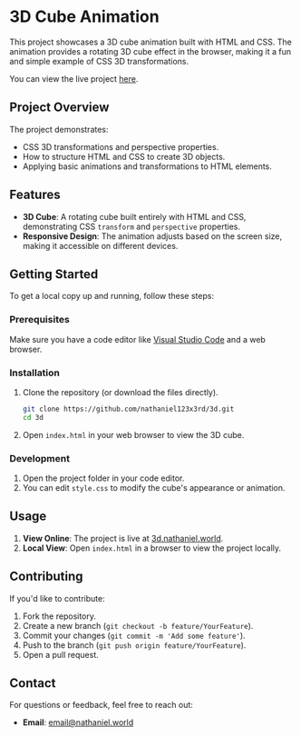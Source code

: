 # 3D Cube Animation

This project showcases a 3D cube animation built with HTML and CSS. The animation provides a rotating 3D cube effect in the browser, making it a fun and simple example of CSS 3D transformations.

You can view the live project [here](http://3d.nathaniel.world).

## Project Overview

The project demonstrates:
- CSS 3D transformations and perspective properties.
- How to structure HTML and CSS to create 3D objects.
- Applying basic animations and transformations to HTML elements.

## Features

- **3D Cube**: A rotating cube built entirely with HTML and CSS, demonstrating CSS `transform` and `perspective` properties.
- **Responsive Design**: The animation adjusts based on the screen size, making it accessible on different devices.

## Getting Started

To get a local copy up and running, follow these steps:

### Prerequisites

Make sure you have a code editor like [Visual Studio Code](https://code.visualstudio.com/) and a web browser.

### Installation

1. Clone the repository (or download the files directly).
   ```bash
   git clone https://github.com/nathaniel123x3rd/3d.git
   cd 3d
   ```
2. Open `index.html` in your web browser to view the 3D cube.

### Development

1. Open the project folder in your code editor.
2. You can edit `style.css` to modify the cube's appearance or animation.

## Usage

1. **View Online**: The project is live at [3d.nathaniel.world](http://3d.nathaniel.world).
2. **Local View**: Open `index.html` in a browser to view the project locally.

## Contributing

If you'd like to contribute:
1. Fork the repository.
2. Create a new branch (`git checkout -b feature/YourFeature`).
3. Commit your changes (`git commit -m 'Add some feature'`).
4. Push to the branch (`git push origin feature/YourFeature`).
5. Open a pull request.

## Contact

For questions or feedback, feel free to reach out:
- **Email**: [email@nathaniel.world](mailto:email@nathaniel.world)
